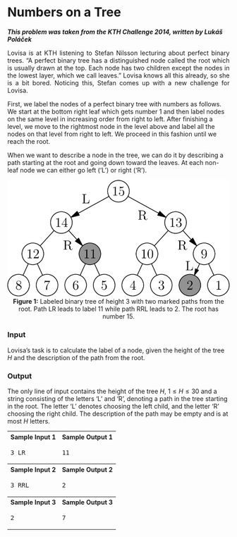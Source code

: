 # Numbers on a Tree #

***This problem was taken from the KTH Challenge 2014, written by Lukáš Poláček***

<p align="justify">
Lovisa is at KTH listening to Stefan Nilsson lecturing about perfect binary trees. “A perfect binary tree has a distinguished node called the root which is usually drawn
at the top. Each node has two children except the nodes in the lowest layer, which we call leaves.” Lovisa knows all this already, so she is a bit bored. Noticing this,
Stefan comes up with a new challenge for Lovisa.

First, we label the nodes of a perfect binary tree with numbers as follows. We start at the bottom right leaf which gets number 1 and then label nodes on the same level in
increasing order from right to left. After finishing a level, we move to the rightmost node in the level above and label all the nodes on that level from right to left. We
proceed in this fashion until we reach the root.

When we want to describe a node in the tree, we can do it by describing a path starting at the root and going down toward the leaves. At each non-leaf node we can either go
left (‘L’) or right (‘R’).

<p align="center">
    <img src="https://github.com/7monaw/ProgrammingSolutions/blob/main/Numbers_on_a_Tree/heap.png" alt>
    <br>
    <caption><b>Figure 1:</b> Labeled binary tree of height 3 with two marked paths from the root. Path LR leads to label 11 while path RRL leads to 2. The root has number 15.</caption>
</p>


### Input ###
Lovisa’s task is to calculate the label of a node, given the height of the tree $H$ and the description of the path from the root.

### Output ###
The only line of input contains the height of the tree $H$, $1 \le H \le 30$ and a string consisting of the letters ‘L’ and ‘R’, denoting a path in the tree starting in the
root. The letter ‘L’ denotes choosing the left child, and the letter ‘R’ choosing the right child. The description of the path may be empty and is at most $H$ letters.

</p>

<table>
<tr>
<th>Sample Input 1</th>
<th>Sample Output 1</th>
</tr>
<tr>
<td valign="top">
<pre>
3 LR
</pre>
</td>
<td valign="top">
<pre>
11
</pre>
</td>
</tr>

<tr>
<th>Sample Input 2</th>
<th>Sample Output 2</th>
</tr>
<tr>
<td valign="top">
<pre>
3 RRL
</pre>
</td>
<td valign="top">
<pre>
2
</pre>
</td>
</tr>

<tr>
<th>Sample Input 3</th>
<th>Sample Output 3</th>
</tr>
<tr>
<td valign="top">
<pre>
2 
</pre>
</td>
<td valign="top">
<pre>
7
</pre>
</td>
</tr>
</table>

